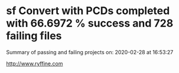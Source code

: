 # sf Convert with PCDs completed with 66.6972 % success and 728 failing files

Summary of passing and failing projects on: 2020-02-28 at 16:53:27

http://www.ryffine.com
